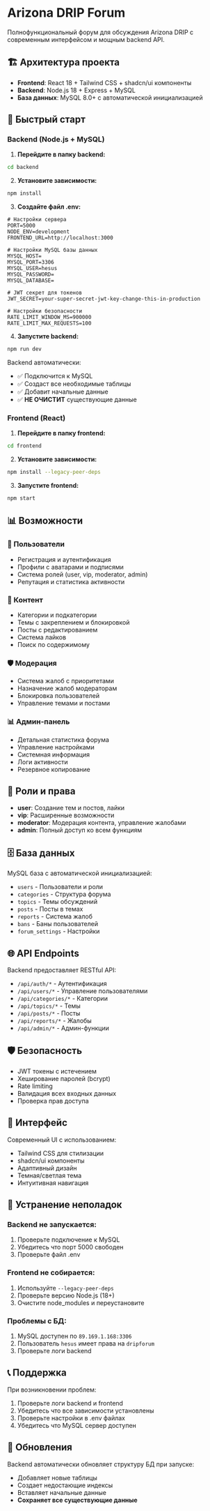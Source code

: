 # Arizona DRIP Forum

Полнофункциональный форум для обсуждения Arizona DRIP с современным интерфейсом и мощным backend API.

## 🏗️ Архитектура проекта

- **Frontend**: React 18 + Tailwind CSS + shadcn/ui компоненты
- **Backend**: Node.js 18 + Express + MySQL
- **База данных**: MySQL 8.0+ с автоматической инициализацией

## 🚀 Быстрый старт

### Backend (Node.js + MySQL)

1. **Перейдите в папку backend:**
```bash
cd backend
```

2. **Установите зависимости:**
```bash
npm install
```

3. **Создайте файл .env:**
```env
# Настройки сервера
PORT=5000
NODE_ENV=development
FRONTEND_URL=http://localhost:3000

# Настройки MySQL базы данных
MYSQL_HOST=
MYSQL_PORT=3306
MYSQL_USER=hesus
MYSQL_PASSWORD=
MYSQL_DATABASE=

# JWT секрет для токенов
JWT_SECRET=your-super-secret-jwt-key-change-this-in-production

# Настройки безопасности
RATE_LIMIT_WINDOW_MS=900000
RATE_LIMIT_MAX_REQUESTS=100
```

4. **Запустите backend:**
```bash
npm run dev
```

Backend автоматически:
- ✅ Подключится к MySQL
- ✅ Создаст все необходимые таблицы
- ✅ Добавит начальные данные
- ✅ **НЕ ОЧИСТИТ** существующие данные

### Frontend (React)

1. **Перейдите в папку frontend:**
```bash
cd frontend
```

2. **Установите зависимости:**
```bash
npm install --legacy-peer-deps
```

3. **Запустите frontend:**
```bash
npm start
```

## 📊 Возможности

### 👥 Пользователи
- Регистрация и аутентификация
- Профили с аватарами и подписями
- Система ролей (user, vip, moderator, admin)
- Репутация и статистика активности

### 📝 Контент
- Категории и подкатегории
- Темы с закреплением и блокировкой
- Посты с редактированием
- Система лайков
- Поиск по содержимому

### 🛡️ Модерация
- Система жалоб с приоритетами
- Назначение жалоб модераторам
- Блокировка пользователей
- Управление темами и постами

### 📊 Админ-панель
- Детальная статистика форума
- Управление настройками
- Системная информация
- Логи активности
- Резервное копирование

## 🔐 Роли и права

- **user**: Создание тем и постов, лайки
- **vip**: Расширенные возможности
- **moderator**: Модерация контента, управление жалобами
- **admin**: Полный доступ ко всем функциям

## 🗄️ База данных

MySQL база с автоматической инициализацией:
- `users` - Пользователи и роли
- `categories` - Структура форума
- `topics` - Темы обсуждений
- `posts` - Посты в темах
- `reports` - Система жалоб
- `bans` - Баны пользователей
- `forum_settings` - Настройки

## 🌐 API Endpoints

Backend предоставляет RESTful API:
- `/api/auth/*` - Аутентификация
- `/api/users/*` - Управление пользователями
- `/api/categories/*` - Категории
- `/api/topics/*` - Темы
- `/api/posts/*` - Посты
- `/api/reports/*` - Жалобы
- `/api/admin/*` - Админ-функции

## 🛡️ Безопасность

- JWT токены с истечением
- Хеширование паролей (bcrypt)
- Rate limiting
- Валидация всех входных данных
- Проверка прав доступа

## 📱 Интерфейс

Современный UI с использованием:
- Tailwind CSS для стилизации
- shadcn/ui компоненты
- Адаптивный дизайн
- Темная/светлая тема
- Интуитивная навигация

## 🚨 Устранение неполадок

### Backend не запускается:
1. Проверьте подключение к MySQL
2. Убедитесь что порт 5000 свободен
3. Проверьте файл .env

### Frontend не собирается:
1. Используйте `--legacy-peer-deps`
2. Проверьте версию Node.js (18+)
3. Очистите node_modules и переустановите

### Проблемы с БД:
1. MySQL доступен по `89.169.1.168:3306`
2. Пользователь `hesus` имеет права на `dripforum`
3. Проверьте логи backend

## 📞 Поддержка

При возникновении проблем:
1. Проверьте логи backend и frontend
2. Убедитесь что все зависимости установлены
3. Проверьте настройки в .env файлах
4. Убедитесь что MySQL сервер доступен

## 🔄 Обновления

Backend автоматически обновляет структуру БД при запуске:
- Добавляет новые таблицы
- Создает недостающие индексы
- Вставляет начальные данные
- **Сохраняет все существующие данные**
